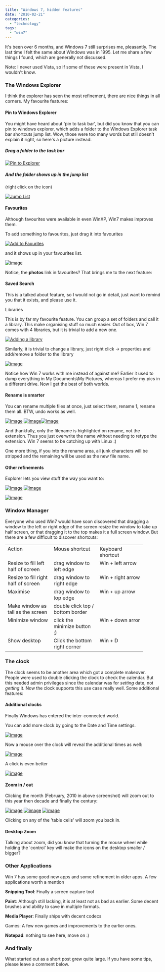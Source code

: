 ```yaml
---
title: "Windows 7, hidden features"
date: "2010-02-21"
categories: 
  - "technology"
tags: 
  - "win7"
---
```


It's been over 6 months, and Windows 7 still surprises me, pleasantly. The last time I felt the same about Windows was in 1995. Let me share a few things I found, which are generally not discussed.

Note: I never used Vista, so if some of these were present in Vista, I wouldn't know.

### The Windows Explorer

I think the explorer has seen the most refinement, there are nice things in all corners. My favourite features:

#### Pin to Windows Explorer

You might have heard about 'pin to task bar', but did you know that you can pin to windows explorer, which adds a folder to the Windows Explorer task bar shortcuts jump list. Wow, those were too many words but still doesn't explain it right, so here's a picture instead.

##### Drag a folder to the task bar

[![Pin to Explorer](images/image_thumb.png "Pin to Explorer")](https://hitesh.in/wp-content/uploads/2010/02/image.png)

##### And the folder shows up in the jump list

(right click on the icon)

[![Jump List](images/image_thumb1.png "Jump List")](https://hitesh.in/wp-content/uploads/2010/02/image1.png)

#### Favourites

Although favourites were available in even WinXP, Win7 makes improves them.

To add something to favourites, just drag it into favourites

[![Add to Faourites](images/image_thumb2.png "Add to Faourites")](https://hitesh.in/wp-content/uploads/2010/02/image2.png)

and it shows up in your favourites list.

[![image](images/image_thumb3.png "image")](https://hitesh.in/wp-content/uploads/2010/02/image3.png)

Notice, the **photos** link in favourites? That brings me to the next feature:

#### Saved Search

This is a talked about feature, so I would not go in detail, just want to remind you that it exists, and please use it.

Libraries

This is by far my favourite feature. You can group a set of folders and call it a library. This make organising stuff so much easier. Out of box, Win 7 comes with 4 libraries, but it is trivial to add a new one.

[![Adding a library](images/image_thumb4.png "Adding a library")](https://hitesh.in/wp-content/uploads/2010/02/image4.png)

Similarly, it is trivial to change a library, just right click -> properties and add/remove a folder to the library

[![image](images/image_thumb5.png "image")](https://hitesh.in/wp-content/uploads/2010/02/image5.png)

Notice how Win 7 works with me instead of against me? Earlier it used to dump everything in My Documents\\My Pictures, whereas I prefer my pics in a different drive. Now I get the best of both worlds.

#### Rename is smarter

You can rename multiple files at once, just select them, rename 1, rename them all. BTW, undo works as well.

[![image](images/image_thumb6.png "image")](https://hitesh.in/wp-content/uploads/2010/02/image6.png) [![image](images/image_thumb7.png "image")](https://hitesh.in/wp-content/uploads/2010/02/image7.png)[![image](images/image_thumb8.png "image")](https://hitesh.in/wp-content/uploads/2010/02/image8.png)

And thankfully, only the filename is highlighted on rename, not the extension. Thus you just overwrite the name without needing to retype the extension. Win 7 seems to be catching up with Linux :)

One more thing, if you into the rename area, all junk characters will be stripped and the remaining will be used as the new file name.

#### Other refinements

Explorer lets you view stuff the way you want to:

[![image](images/image_thumb9.png "image")](https://hitesh.in/wp-content/uploads/2010/02/image9.png) [![image](images/image_thumb10.png "image")](https://hitesh.in/wp-content/uploads/2010/02/image10.png)

[![image](images/image_thumb11.png "image")](https://hitesh.in/wp-content/uploads/2010/02/image11.png)

### Window Manager

Everyone who used Win7 would have soon discovered that dragging a window to the left or right edge of the screen resize the window to take up half screen, or that dragging it to the top makes it a full screen window. But there are a few difficult to discover shortcuts:

<table border="0" cellspacing="0" cellpadding="2" width="400"><tbody><tr><td width="133" valign="top">Action</td><td width="133" valign="top">Mouse shortcut</td><td width="133" valign="top">Keyboard shortcut</td></tr><tr><td width="133" valign="top">Resize to fill left half of screen</td><td width="133" valign="top">drag window to left edge</td><td width="133" valign="top">Win + left arrow</td></tr><tr><td width="133" valign="top">Resize to fill right half of screen</td><td width="133" valign="top">drag window to right edge</td><td width="133" valign="top">Win + right arrow</td></tr><tr><td width="133" valign="top">Maximise</td><td width="133" valign="top">drag window to top edge</td><td width="133" valign="top">Win + up arrow</td></tr><tr><td width="133" valign="top">Make window as tall as the screen</td><td width="133" valign="top">double click top / bottom border</td><td width="133" valign="top"></td></tr><tr><td width="133" valign="top">Minimize window</td><td width="133" valign="top">click the minimize button ;)</td><td width="133" valign="top">Win + down arror</td></tr><tr><td width="133" valign="top">Show desktop</td><td width="133" valign="top">Click the bottom right corner</td><td width="133" valign="top">Win + D</td></tr></tbody></table>

### The clock

The clock seems to be another area which got a complete makeover. People were used to double clicking the clock to check the calendar. But this needed admin privileges since the calendar was for _setting_ date, not _getting_ it. Now the clock supports this use case really well. Some additional features:

#### Additional clocks

Finally Windows has entered the inter-connected world.

You can add more clock by going to the Date and Time settings.

[![image](images/image_thumb12.png "image")](https://hitesh.in/wp-content/uploads/2010/02/image12.png)

Now a mouse over the clock will reveal the additional times as well:

[![image](images/image_thumb13.png "image")](https://hitesh.in/wp-content/uploads/2010/02/image13.png)

A click is even better

[![image](images/image_thumb14.png "image")](https://hitesh.in/wp-content/uploads/2010/02/image14.png)

#### Zoom in / out

Clicking the month (February, 2010 in above screenshot) will zoom out to this year then decade and finally the century:

[![image](images/image_thumb15.png "image")](https://hitesh.in/wp-content/uploads/2010/02/image15.png) [![image](images/image_thumb16.png "image")](https://hitesh.in/wp-content/uploads/2010/02/image16.png) [![image](images/image_thumb17.png "image")](https://hitesh.in/wp-content/uploads/2010/02/image17.png)

Clicking on any of the 'table cells' will zoom you back in.

#### Desktop Zoom

Talking about zoom, did you know that turning the mouse wheel while holding the 'control' key will make the icons on the desktop smaller / bigger?

### Other Applications

Win 7 has some good new apps and some refinement in older apps. A few applications worth a mention

**Snipping Tool**: Finally a screen capture tool

**Paint**: Although still lacking, it is at least not as bad as earlier. Some decent brushes and ability to save in multiple formats.

**Media Player**: Finally ships with decent codecs

Games: A few new games and improvements to the earlier ones.

**Notepad**: nothing to see here, move on :)

### And finally

What started out as a short post grew quite large. If you have some tips, please leave a comment below.
